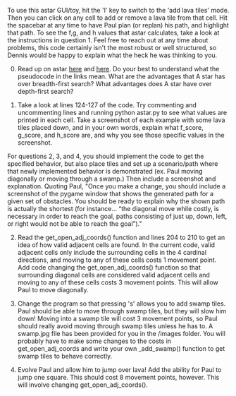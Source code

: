 To use this astar GUI/toy, hit the 'l' key to switch to the 'add lava tiles' mode. Then you can click on any cell to add or remove a lava tile from that cell. Hit the spacebar at any time to have Paul plan (or replan) his path, and highlight that path. To see the f,g, and h values that astar calculates, take a look at the instructions in question 1. Feel free to reach out at any time about problems, this code certainly isn't the most robust or well structured, so Dennis would be happy to
explain what the heck he was thinking to you.

0. Read up on astar [here](http://web.mit.edu/eranki/www/tutorials/search/) and [here](http://www.raywenderlich.com/4946/introduction-to-a-pathfinding). Do your best to understand what the pseudocode in the links mean. What are the advantages that A star has over breadth-first search? What advantages does A star have over depth-first search? 

1. Take a look at lines 124-127 of the code. Try commenting and uncommenting lines and running python astar.py to see what values are printed in each cell. Take a screenshot of each example with some lava tiles placed down, and in your own words, explain what f_score, g_score, and h_score are, and why you see those specific values in the screenshot. 

For questions 2, 3, and 4, you should implement the code to get the specified behavior, but also place tiles and set up a scenario/path where that newly implemented behavior is demonstrated (ex. Paul moving diagonally or moving through a swamp.) Then include a screenshot and explanation. Quoting Paul, "Once you make a change, you should include a screenshot of the pygame window that shows the generated path for a given set of obstacles. You should be ready to explain why the shown path is actually the shortest (for instance… “the diagonal move while costly, is necessary in order to reach the goal, paths consisting of just up, down, left, or right would not be able to reach the goal”)."

2. Read the get_open_adj_coords() function and lines 204 to 210 to get an idea of how valid adjacent cells are found. In the current code, valid adjacent cells only include the surrounding cells in the 4 cardinal directions, and moving to any of these cells costs 1 movement point. Add code changing the get_open_adj_coords() function so that surrounding diagonal cells are considered valid adjacent cells and moving to any of these cells costs 3 movement points. This will allow Paul to
move diagonally.

3. Change the program so that pressing 's' allows you to add swamp tiles. Paul should be able to move through swamp tiles, but they will slow him down! Moving into a swamp tile will cost 3 movement points, so Paul should really avoid moving through swamp tiles unless he has to. A swamp.jpg file has been provided for you in the /images folder. You will probably have to make some changes to the costs in get_open_adj_coords and write your own _add_swamp() function to get swamp tiles to behave correctly.

4. Evolve Paul and allow him to jump over lava! Add the ability for Paul to jump one square. This should cost 8 movement points, however. This will involve changing get_open_adj_coords().
